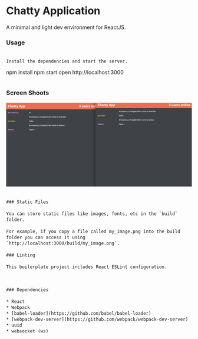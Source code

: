 Chatty Application
=====================

A minimal and light dev environment for ReactJS.

### Usage

```

Install the dependencies and start the server.

```
npm install
npm start
open http://localhost:3000
```

```
### Screen Shoots
!["multi screen"](https://github.com/boksul/Chatty-App/blob/master/img/Screen%20Shot%202019-04-12%20at%201.18.52%20AM.png)
```

### Static Files

You can store static files like images, fonts, etc in the `build` folder.

For example, if you copy a file called my_image.png into the build folder you can access it using `http://localhost:3000/build/my_image.png`.

### Linting

This boilerplate project includes React ESLint configuration.


```
```

### Dependencies

* React
* Webpack
* [babel-loader](https://github.com/babel/babel-loader)
* [webpack-dev-server](https://github.com/webpack/webpack-dev-server)
* uuid
* websocket (ws)
